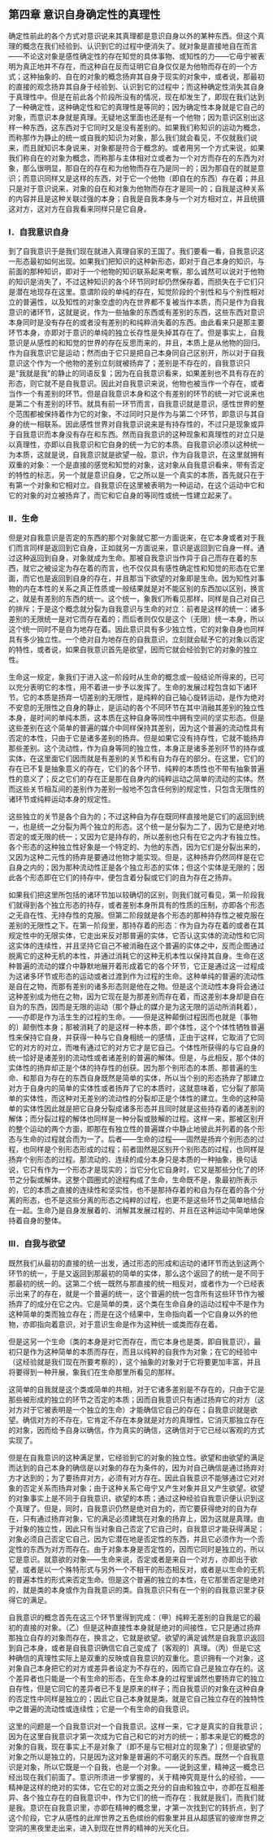 ## 第四章 意识自身确定性的真理性

确定性前此的各个方式对意识说来其真理都是意识自身以外的某种东西。但这个真理的概念在我们经验到、认识到它的过程中便消失了。就对象是直接地自在而言——不论这对象是感性确定性的存在知觉的具体事物、或知性的力——它毋宁被表明为真正地并不存在，而这种自在反而证明它自身仅仅是为他物而存在的一个方式；这种抽象的、自在的对象的概念扬弃其自身于现实的对象中，或者说，那最初的直接的观念扬弃其自身于经验到、认识到它的过程中；而这种确定性消失其自身于真理性中。但是在前此各个阶段所没有的情况，现在却发生了，即现在我们达到了一种确定性，这种确定性和它的真理性是等同的；因为确定性本身就是它自己的对象，而意识本身就是真理。无疑地这里面也还是有一个他物；因为意识区别出这样一种东西，这东西对于它同时又是没有差别的。如果我们称知识的运动为概念，而称那作为静止的统一或自我的知识为对象，那么我们就会看见，不仅就我们说来，而且就知识本身说来，对象都是符合于概念的。或者用另一个方式来说，如果我们称自在的对象为概念，而称那与主体相对立或者为一个对方而存在的东西为对象，那么很明显，那自在的存在和为他物而存在乃是同一的；因为那自在的就是意识；而意识同样又是这样的东西，对于它一个他物（即自在的东西）存在着；并且只是对于意识说来，对象的自在和对象为他物而存在才是同一的；自我是这种关系的内容并且是这种关联过强的本身；自我是自我本身与一个对方相对立，并且统摄这对方，这对方在自我看来同样只是它自身。

### Ⅰ．自我意识自身

到了自我意识于是我们现在就进入真理自家的王国了。我们要看一看，自我意识这一形态最初如何出现。如果我们把知识的这种新形态，即对于自己本身的知识，与前面的那种知识，即对于一个他物的知识联系起来考察，那么诚然可以说对于他物的知识是消失了，不过这种知识的各个环节同时却仍然保存着，而损失在于它们只是潜在地现存在这里。意谓阶段的单纯的存在，知觉阶段的个别性和与个别性相对立的普遍性，以及知性的对象空虚的内在世界都不复被当作本质，而只是作为自我意识的诸环节，这就是说，作为一些抽象的东西或有差别的东西，这些东西对意识本身同时是没有存在的或者没有差别的和纯粹消失着的东西。由此看来只是那主要环节本身，亦即对于意识的单纯的独立长存性是失掉其存在了。但是事实上，自我意识是从感性的和知觉的世界的存在反思而来的，并且，本质上是从他物的回归。作为自我意识它是运动；然而由于它只是把自己本身同自己区别开，所以对于自我意识这个作为一个他物的差别立刻就被扬弃了；差别是不存在的，自我意识只是"我就是我"的静止的同语反复；因为在自我意识看来，如果差别也不具有存在的形态，则它就不是自我意识。因此对自我意识来说，他物也被当作一个存在，或者当作一个有差别的环节。但是自我意识本身和这个有差别的环节的统一对它说来也是第二个有差别的环节。就具有前一环节而言，自我意识就是意识，感性世界的整个范围都被保持着作为它的对象，不过同时只是作为与第二个环节，即意识与其自身的统一相联系。因此感性世界对自我意识说来是有持存性的，不过只是现象或异于自我意识而本身没有存在和东西。然而自我意识的这种现象和真理性的对立只是以真理性，亦即以自我意识和它自身的统一为它的本质。自我意识必须以这种统一为本质，这就是说，自我意识就是欲望一般。意识，作为自我意识，在这里就拥有双重的对象：一个是直接的感觉和知觉的对象，这对象从自我意识看来，带有否定的特性的标志，另一个就是意识自身，它之所以是一个真实的本质，首先就只在于有第一个对象和它相对立。自我意识在这里被表明为一种运动，在这个运动中它和它的对象的对立被扬弃了，而它和它自身的等同性或统一性建立起来了。

### Ⅱ．生命

但是对自我意识是否定的东西的那个对象就它那一方面说来，在它本身或者对于我们而言同样是返回到它自身，正如就另一方面说来，意识是返回到它自身一样。通过这种返回到自身，对象就成为生命。那被自我意识当作异于自己而存在着的东西，就它之被设定为存在着的而言，也不仅仅具有感性确定性和知觉的形态在它里面，而它也是返回到自身的存在，并且那当下欲望的对象即是生命。因为知性对事物的内在本性的关系之真正性质或一般结果就是对不能区别的东西加以区别，换言之，就是有差别的东西的统一。这个统一，象我们所看见那样，同样是自己对自己的排斥；于是这个概念就分裂为自我意识与生命的对立：前者是这样的统一：诸多差别的无限统一是对它而存在着的；而后者则仅仅是这个〔无限〕统一本身，所以这个统一同时不是自为地存在着。因此意识具有多少独立性，它的对象自身也同样具有多少独立性。一个绝对自为地存在的自我意识，立刻就会赋予它的对象以否定的特性，或者说，如果自我意识首先是欲望，因而它就会经验到它的对象的独立性。

生命这一规定，象我们于进入这一阶段时从生命的概念或一般结论所得来的，已可以充分表明它的本性，用不着进一步予以发挥了。生命的发展过程包含如下诸环节。它的本质是扬弃一切差别的无限性，是纯粹的自己轴心旋转运动，是作为绝对不安息的无限性之自身的静止，是运动的各个不同环节在其中消融其差别的独立性本身，是时间的单纯本质，这本质在这种自身等同性中拥有空间的坚实形态。但是这些差别在这个简单的普遍的媒介中同样保持其差别，因为这个普遍的流动性具有否定的本性，只由于它是诸多差别的扬弃。但是如果它没有持存性，它就不能扬弃那些差别。这个流动性，作为自身等同的独立性，本身正是诸多差别环节的持存或实体，在这里面它们因而就是有差别的关节和有自为存在的部分。在这里，它们的存在已不复是抽象意义的存在，它们的各个环节、纯粹的本质性也不带有抽象普遍性的意义了；反之它们的存在正是那在自身内的纯粹运动之简单的流动的实体。然而这些关节相互间的差别作为差别一般地不包含任何别的规定性，只包含无限性的诸环节或纯粹运动本身的规定性。

这些独立的关节是各个自为的；不过这种自为存在既同样直接地是它们的返回到统一，也是统一之分裂为两个独立的形态。这个统一是分裂为二了，因为它是绝对地否定的或无限的统一；又因为它是持存的，所以差别也只有在它之内才有独立性。各个形态的这种独立性好象是一个特定的、为他的东西，因为它们是分裂出来的，又因为这种二元性的扬弃是要通过他物才能实现。但是，这种扬弃仍然同样是在它自身之内的；因为那种流动性正是各个独立形态的实体；但这个实体是无限的；因此各个形态即在它们的持存中，便包含着分裂或它们的自为存在之扬弃。

如果我们把这里所包括的诸环节加以较确切的区别，则我们就可看见，第一阶段我们就得到各个独立形态的持存，或者差别本身所具有的性质的压制，亦即各个形态之无自在性、无持存性的克服。但第二阶段就是各个形态的那种持存性之被克服在差别的无限性之下。在第一阶段里，那持存着的形态：作为自为存在着的或者在其规定性中的无限实体，它走出来反对那普遍的实体，它否认这实体的流动性和它同这实体的连续性，并且坚持它自己不被消融在这个普遍的实体之中，反而企图通过脱离它的这种无机的本性，并通过消耗它的这种无机本性以保持其自身。生命在这种普遍的流动的媒介中静默地展开着形成着它的各个环节，它正是通过这一过程成为这诸多环节或形态的运动或者过渡到作为过程的生命。这种单纯的普遍的流动性是自在之物，而那有差别的诸多形态则是他在之物。但是这个流动性本身将会通过这种差别成为他在之物，因为它现在是为那差别而存在着，而这差别本身却是自在自为的东西，因而是无限的运动（那个静止的媒介是为这无限的运动所消耗着），——亦即是作为活生生的过程的生命。——但是这种颠倒过程因而也就是〔事物的〕颠倒性本身；那被消耗了的是这样一种本质，即个体性，这个个体性牺牲普遍性来保持它自身，并获得一种与它自身相统一的感情，正由于这样，它取消了它同它的对方的对立，而唯有通过它的对方它才是它自己。个体性所获得的与它自身的统一恰好是诸差别的流动性或者诸差别的普遍的解体。但是，与此相反，那个体的实体性的扬弃却正是个体的持存性的创获。因为那个别形态的本质、那普遍的生命、和那自为存在的东西自身既然是简单的实体，所以当个别的形态扬弃了那建立对方于自身内的简单的实体性或者扬弃了它的本质时，这就意味着，它分裂了那简单的实体性，而这种对无差别的流动性的分裂却正是个体性的建立。生命的这种简单的实体性因此就是把它自身分裂成诸多形态并且同时就是这些持存着的诸差别的解体；而分裂过程的解体也同样是一种分裂或肢解的过程。这样一来，那被区别开的整个运动的两个方面，即那在有独立性的普遍媒介中静止地彼此并列着的各个形态与生命的过程就合而为一了。后者——生命的过程——固然是扬弃个别形态的过程，也同样是个别形态形成的过程；前者固然是区别开个别形态的过程，也同样是扬弃个别形态的过程。那流动的、连续的成分本身只是本质的一种抽象，换句话说，它只有作为一个形态才是现实的；当它分化它自身时，它又是那些分化了的环节之分裂或解体。这整个圆圈式的途程构成了生命，生命既不是，象最初所表示的，它的本质之直接的连续性和坚实性，也不是那持存着的和自为存在着的各个分离的形态，也不是这些分离的形态之纯粹的过程，也更不是这些环节之简单地结合在一起。生命乃是自身发展着的、消解其发展过程的、并且在这种运动中简单地保持着自身的整体。

### Ⅲ．自我与欲望

既然我们从最初的直接的统一出发，通过形态的形成和运动的诸环节而达到这两个环节的统一，于是又返回到那最初的简单的实体，那么这个返回了的统一是不同于那最初的统一的。这第二个统一既然与那直接的统一相反对，或者作为一个已经表示出来了的存在，就是一个普遍的统一，这个普遍的统一包含所有这些环节作为被扬弃了的成分在它之内。它是简单的类，这个类在生命自身的运动过程中不是作为这种简单的类而独立存在；而是在这个结果中，生命指向着一个它自身以外的他物，亦即指向着意识，对于意识生命是作为这种统一或类而存在着。

但是这另一个生命（类的本身是对它而存在，而它本身也是类，即自我意识），最初只是作为这种简单的本质而存在，而且以纯粹的自我作为对象；在它的经验中（这经验就是我们现在所要考察的），这个抽象的对象对于它将要更加丰富，并且将要得到一种开展，象我们在生命那里所看见的那样。

这简单的自我就是这个类或简单的共相，对于它诸多差别是不存在的，只由于它是那些被形成的独立的环节之否定的本质；因而自我意识只有通过扬弃它的对方（这对方对于它被表明是一个独立的生命）才能确信它自己的存在；自我意识就是欲望。确信对方的不存在，它肯定不存在本身就是对方的真理性，它消灭那独立存在的对象，因而给予自身以确信，作为真实的确信，这确信对于它已经以客观的方式实现了。

但是在自我意识的这种满足里，它经验到它的对象的独立性。欲望和由欲望的满足而达到的自己本身的确信是以对象的存在为条件的，因为对自己确信是通过扬弃对方才达到的；为了要扬弃对方，必须有对方存在。因此自我意识不能够通过它对对象的否定关系而扬弃对象；由于这种关系它毋宁又产生对象并且又产生欲望。欲望的对象事实上是不同于自我意识，欲望的本质；通过这种经验自我意识便认识到这个真理了。但是，同时，自我意识仍然是绝对自为的，而它要获得绝对的自为存在，只有通过扬弃对象，它的满足必须建筑在对象的扬弃上，因为这就是真理。由于对象的独立性，因此只有当对象自己否定了它自己时，自我意识才能获得满足；对象必须自己否定它自己，因为它潜在地是否定性的东西，并且它必须作为一个否定性的东西为对方而存在。由于对象本身是否定性的，因而它同时是独立的，所以它是意识。就意欲的对象——生命来说，否定或者是来自一个对方，亦即出于欲望，或者是以一个殊特形式与另外一个不相干的形态相反对，或者是以生命的无机的普遍本性的形式来否定生命。但是这个普遍的独立的本性，在它那里否定是绝对的，就是类的本身或作为自我意识的类。自我意识只有在一个别的自我意识里才获得它的满足。

自我意识的概念首先在这三个环节里得到完成：（甲）纯粹无差别的自我是它的最初的直接的对象。（乙）但是这种直接性本身就是绝对的间接性，它只是通过扬弃那独立自存的对象而存在，换言之，它就是欲望。欲望的满足诚然是自我意识返回到自己本身，或者是自我意识确信它自己变成了〔客观的〕真理。（丙）但是它这种确信的真理性实际上是双重的反映或自我意识的双重化。意识拥有一个对象，这对象自己本身把它的对方或差异者设定为不存在的，因而它自己是独立存在的。这个差异者也只能是一个有生命的形态，在生命本身的过程里诚然也要扬弃它的独立自存性，但是它同它的差异者已不复是原来的样子；而自我意识的对象在这种自身的否定性中同样是独立的；因此它自己本身就是类，就是它自己独立存在的独特性中之普遍的流动性或连续性；它是一个有生命的自我意识。

这里的问题是一个自我意识对一个自我意识。这样一来，它才是真实的自我意识；因为在这里自我意识才第一次成为它自己和它的对方的统一；那本来是它的概念的对象的自我，现在事实上不是对象了〔即不是与它相对立的现象了〕；但是欲望的对象之所以是独立的，只是因为这对象是普遍的不可磨灭的东西。既然一个自我意识是对象，所以它既是一个自我，也是一个对象。——说到这里，精神这一概念已经出现在我们前面了。意识所须进一步掌握的，关于精神究竟是什么的经验，——精神是这样的绝对的实体，它在它的对立面之充分的自由和独立中，亦即在互相差异、各个独立存在的自我意识中，作为它们的统一而存在：我就是我们，而我们就是我。意识在自我意识里，亦即在精神的概念里，才第一次找到它的转折点，到了这个阶段，它才从感性的此岸世界之五色缤纷的假象里并且从超感官的彼岸世界之空洞的黑夜里走出来，进入到现在世界的精神的光天化日。
